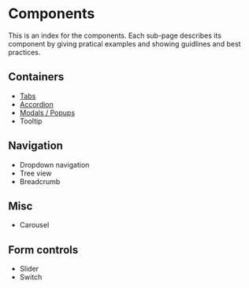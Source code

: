 # Components

This is an index for the components. Each sub-page describes its component by giving pratical examples and showing guidlines and best practices.

## Containers
- [Tabs](tabs.md)
- [Accordion](accordion.md)
- [Modals / Popups](modal.md)
- Tooltip

## Navigation
- Dropdown navigation
- Tree view
- Breadcrumb

## Misc
- Carousel

## Form controls
- Slider
- Switch
